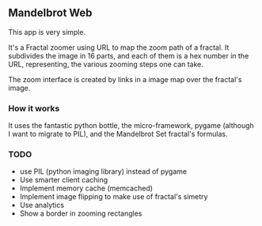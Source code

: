 ## Mandelbrot Web

This app is very simple.

It's a Fractal zoomer using URL to map the zoom path of a fractal. It
subdivides the image in 16 parts, and each of them is a hex number in the URL,
representing, the various zooming steps one can take.

The zoom interface is created by links in a image map over the fractal's image.

### How it works

It uses the fantastic python bottle, the micro-framework, pygame (although I
want to migrate to PIL), and the Mandelbrot Set fractal's formulas.

### TODO

* use PIL (python imaging library) instead of pygame
* Use smarter client caching
* Implement memory cache (memcached)
* Implement image flipping to make use of fractal's simetry
* Use analytics
* Show a border in zooming rectangles

